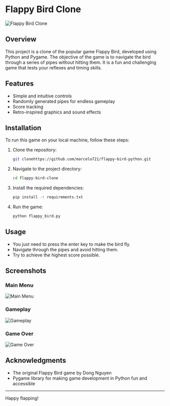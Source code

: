 # Flappy Bird Clone

![Flappy Bird Clone](https://i.pinimg.com/originals/29/ae/ac/29aeaca22eb45af703e1abde43e0e99e.jpg)

## Overview

This project is a clone of the popular game Flappy Bird, developed using Python and Pygame. The objective of the game is to navigate the bird through a series of pipes without hitting them. It is a fun and challenging game that tests your reflexes and timing skills.

## Features

- Simple and intuitive controls
- Randomly generated pipes for endless gameplay
- Score tracking
- Retro-inspired graphics and sound effects

## Installation

To run this game on your local machine, follow these steps:

1. Clone the repository:
    ```bash
    git clonehttps://github.com/marcelo721/flappy-bird-python.git
    ```
2. Navigate to the project directory:
    ```bash
    cd flappy-bird-clone
    ```
3. Install the required dependencies:
    ```bash
    pip install -r requirements.txt
    ```
4. Run the game:
    ```bash
    python flappy_bird.py
    ```

## Usage

- You just need to press the enter key to make the bird fly.
- Navigate through the pipes and avoid hitting them.
- Try to achieve the highest score possible.

## Screenshots

### Main Menu
![Main Menu](http://gameaccessibilityguidelines.com/wp-content/uploads/2014/05/flappy-birds-button-size-e1401137200614-940x1024.png)

### Gameplay
![Gameplay](https://wallpapers.com/images/hd/flappy-bird-background-upji71lllhys89y3.jpg)

### Game Over
![Game Over](https://i.pinimg.com/originals/4a/0b/9e/4a0b9e0fccf502091dea498ba7a3f1bd.jpg)


## Acknowledgments

- The original Flappy Bird game by Dong Nguyen
- Pygame library for making game development in Python fun and accessible

---

Happy flapping!
